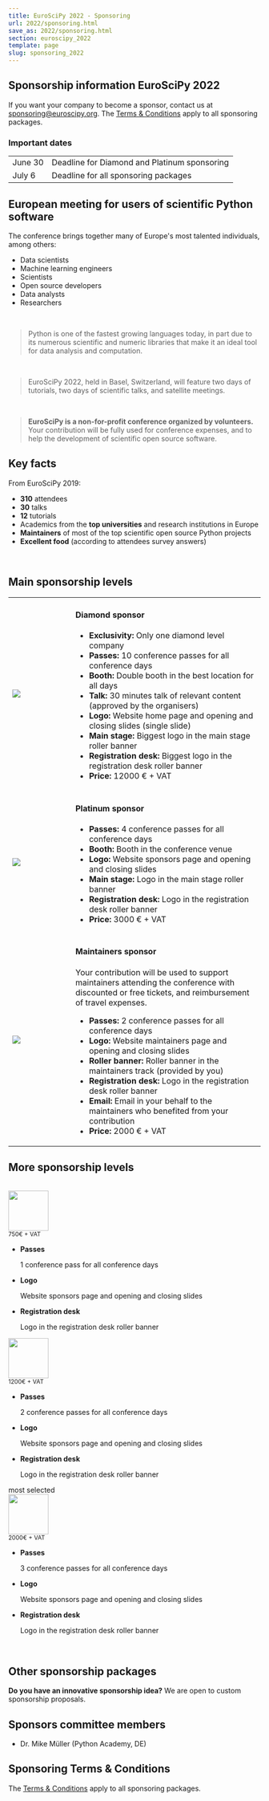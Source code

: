 ```yaml
---
title: EuroSciPy 2022 - Sponsoring
url: 2022/sponsoring.html
save_as: 2022/sponsoring.html
section: euroscipy_2022
template: page
slug: sponsoring_2022
---
```


## Sponsorship information EuroSciPy 2022

If you want your company to become a sponsor, contact us at
<a href=mailto:sponsoring@euroscipy.org>sponsoring@euroscipy.org</a>.
The [Terms & Conditions](sponsoring-terms.html) apply to all sponsoring
packages.

### Important dates

|            |                                                                                   |
|------------|-----------------------------------------------------------------------------------|
| June 30    | Deadline for Diamond and Platinum sponsoring                                      |
| July 6     | Deadline for all sponsoring packages                                              |

## European meeting for users of scientific Python software

The conference brings together many of Europe's most talented individuals, among others:

- Data scientists
- Machine learning engineers
- Scientists
- Open source developers
- Data analysts
- Researchers

</br>

> Python is one of the fastest growing languages today, in part due to its numerous scientific
> and numeric libraries that make it an ideal tool for data analysis and computation.

</br>

> EuroSciPy 2022, held in Basel, Switzerland, will feature two days of tutorials,
> two days of scientific talks, and satellite meetings.

</br>

> **EuroSciPy is a non-for-profit conference organized by volunteers.** Your contribution will be
> fully used for conference expenses, and to help the development of scientific open source software.

## Key facts

From EuroSciPy 2019:

- **310** attendees
- **30** talks
- **12** tutorials
- Academics from the **top universities** and research institutions in Europe
- **Maintainers** of most of the top scientific open source Python projects
- **Excellent food** (according to attendees survey answers)

</br>

## Main sponsorship levels

<table style="table-layout:fixed">
    <tr>
        <td style="width: 25%;">
            <img src="../static/2022/sponsors/levels/diamond.jpg">
        </td>
        <td style="width: 75%;">
            <h4>Diamond sponsor</h4>
            <ul style="text-align: left">
                <li><b>Exclusivity:</b> Only one diamond level company</li>
                <li><b>Passes:</b> 10 conference passes for all conference days</li>
                <li><b>Booth:</b> Double booth in the best location for all days</li>
                <li><b>Talk:</b> 30 minutes talk of relevant content (approved by the organisers)</li>
                <li><b>Logo:</b> Website home page and opening and closing slides (single slide)</li>
                <li><b>Main stage:</b> Biggest logo in the main stage roller banner</li>
                <li><b>Registration desk:</b> Biggest logo in the registration desk roller banner</li>
                <li><b>Price:</b> 12000 € + VAT</li>
            </ul>
        </td>
    </tr>
    <tr style="background: none;">
        <td style="width: 25%;">
            <img src="../static/2022/sponsors/levels/platinum.jpg">
        </td>
        <td style="width: 75%;">
            <h4>Platinum sponsor</h4>
            <ul style="text-align: left">
                <li><b>Passes:</b> 4 conference passes for all conference days</li>
                <li><b>Booth:</b> Booth in the conference venue</li>
                <li><b>Logo:</b> Website sponsors page and opening and closing slides</li>
                <li><b>Main stage:</b> Logo in the main stage roller banner</li>
                <li><b>Registration desk:</b> Logo in the registration desk roller banner</li>
                <li><b>Price:</b> 3000 € + VAT</li>
            </ul>
        </td>
    </tr>
    <tr>
        <td style="width: 25%;">
            <img src="../static/2022/sponsors/levels/maintainers.jpg">
        </td>
        <td style="width: 75%;">
            <h4>Maintainers sponsor</h4>
            <p>
                Your contribution will be used to support maintainers attending the conference with
                discounted or free tickets, and reimbursement of travel expenses.
            </p>
            <ul style="text-align: left">
                <li><b>Passes:</b> 2 conference passes for all conference days</li>
                <li><b>Logo:</b> Website maintainers page and opening and closing slides</li>
                <li><b>Roller banner:</b> Roller banner in the maintainers track (provided by you)</li>
                <li><b>Registration desk:</b> Logo in the registration desk roller banner</li>
                <li><b>Email:</b> Email in your behalf to the maintainers who benefited from your contribution</li>
                <li><b>Price:</b> 2000 € + VAT</li>
            </ul>
        </td>
    </tr>
</table>

## More sponsorship levels

<div class="row">
    <div class="tg-packages">
        <!-- BRONZE SPONSORSHIP LEVEL -->
        <div class="tg-package">
            <div class="tg-packagehead">
                </br>
                <img src="../static/2022/sponsors/levels/bronze.jpg" style="width: 80px;"/>
            </div>
            <span class="tg-price">
                <sup>750€ + VAT</sup>
            </span>
            <ul class="tg-packageinfo">
                <li>
                    <span><b>Passes</b></span>
                    <p>1 conference pass for all conference days</p>
                </li>
                <li>
                    <span><b>Logo</b></span>
                    <p>Website sponsors page and opening and closing slides</p>
                </li>
                <li>
                    <span><b>Registration desk</b></span>
                    <p>Logo in the registration desk roller banner</p>
                </li>
            </ul>
            <!--<a class="tg-btn" href="#">Select Plan</a>-->
        </div>
        <!-- SILVER SPONSORSHIP LEVEL -->
        <div class="tg-package">
            <div class="tg-packagehead">
                <img src="../static/2022/sponsors/levels/silver.jpg" style="width: 80px;"/>
            </div>
            <span class="tg-price">
                <sup>1200€ + VAT</sup>
            </span>
            <ul class="tg-packageinfo">
                <li>
                    <span><b>Passes</b></span>
                    <p>2 conference passes for all conference days</p>
                </li>
                <li>
                    <span><b>Logo</b></span>
                    <p>Website sponsors page and opening and closing slides</p>
                </li>
                <li>
                    <span><b>Registration desk</b></span>
                    <p>Logo in the registration desk roller banner</p>
                </li>
            </ul>
        </div>
            <!-- GOLD SPONSORSHIP LEVEL -->
            <div class="tg-package">
                <div class="tg-packagehead">
                    <span class="tg-badge">most selected</span>
                    </br>
                    <img src="../static/2022/sponsors/levels/gold.jpg" style="width: 80px;"/>
                </div>
                <span class="tg-price">
                    <sup>2000€ + VAT</sup>
                </span>
                <ul class="tg-packageinfo">
                    <li>
                        <span><b>Passes</b></span>
                        <p>3 conference passes for all conference days</p>
                    </li>
                    <li>
                        <span><b>Logo</b></span>
                        <p>Website sponsors page and opening and closing slides</p>
                    </li>
                    <li>
                        <span><b>Registration desk</b></span>
                        <p>Logo in the registration desk roller banner</p>
                    </li>
                </ul>
            </div>
        </div>
    </div>

</br>

## Other sponsorship packages

**Do you have an innovative sponsorship idea?** We are open to custom sponsorship proposals.

## Sponsors committee members

- Dr. Mike Müller (Python Academy, DE)

## Sponsoring Terms & Conditions

The [Terms & Conditions](sponsoring-terms.html) apply to all sponsoring
packages.
